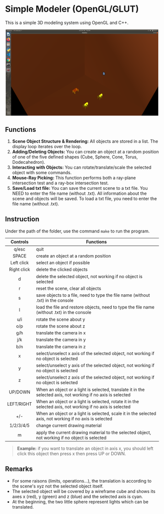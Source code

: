 # Simple Modeler (OpenGL/GLUT)
This is a simple 3D modeling system using OpenGL and C++. 

<p align="center">
  <img width="500" src="Classroom.png"/>
</p>

## Functions
1. **Scene Object Structure & Rendering:** All objects are stored in a list. The display loop iterates over the loop.
2. **Adding/Deleting Objects:** You can create an object at a random position of one of the five defined shapes (Cube, Sphere, Cone, Torus, Dodecahedron).
3. **Interacting with Objects:** You can rotate/translate/scale the selected object with some commands.
4. **Mouse-Ray Picking:** This function performs both a ray-plane intersection test and a ray-box intersection test.
5. **Save/Load txt file:** You can save the current scene to a txt file. You NEED to enter the file name (without .txt). All information about the scene and objects will be saved. To load a txt file, you need to enter the file name (without .txt).
  
## Instruction
Under the path of the folder, use the command `make` to run the program.

| Controls | Functions |
|:----------:|-------------|
| q/esc | quit |
| SPACE | create an object at a random position |
| Left click | select an object if possible |
| Right click | delete the clicked objects |
| d | delete the selected object, not working if no object is selected |
| r | reset the scene, clear all objects |
| s | save objects to a file, need to type the file name (without .txt) in the console |
| l | load the file and restore objects, need to type the file name (without .txt) in the console |
| u/i | rotate the scene about y |
| o/p | rotate the scene about z |
| g/h | translate the camera in x |
| j/k | translate the camera in y |
| b/n | translate the camera in z |
| x | select/unselect x axis of the selected object, not working if no object is selected |
| y | select/unselect y axis of the selected object, not working if no object is selected |
| z | select/unselect z axis of the selected object, not working if no object is selected |
| UP/DOWN | When an object or a light is selected, translate it in the selected axis, not working if no axis is selected |
| LEFT/RIGHT | When an object or a light is selected, rotate it in the selected axis, not working if no axis is selected |
| +/- | When an object or a light is selected, scale it in the selected axis, not working if no axis is selected |
| 1/2/3/4/5 | change current drawing material |
| m | apply the current drawing material to the selected object, not working if no object is selected |

> **Example:** if you want to translate an object in axis x, you should left click this object then press x then press UP or DOWN.

## Remarks
- For some raisons (limits, operations...), the translation is according to the scene's xyz not the selected object itself.
- The selected object will be covered by a wireframe cube and shows its axes x (red), y (green) and z (blue) and the selected axis is cyan.
- At the beginning, the two little sphere represent lights which can be translated.
